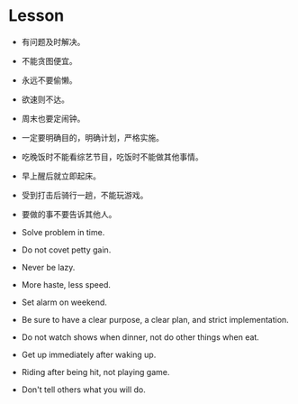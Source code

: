 # Lesson

- 有问题及时解决。
- 不能贪图便宜。
- 永远不要偷懒。
- 欲速则不达。
- 周末也要定闹钟。
- 一定要明确目的，明确计划，严格实施。
- 吃晚饭时不能看综艺节目，吃饭时不能做其他事情。
- 早上醒后就立即起床。
- 受到打击后骑行一趟，不能玩游戏。
- 要做的事不要告诉其他人。

- Solve problem in time.
- Do not covet petty gain.
- Never be lazy.
- More haste, less speed.
- Set alarm on weekend.
- Be sure to have a clear purpose, a clear plan, and strict implementation.
- Do not watch shows when dinner, not do other things when eat.
- Get up immediately after waking up.
- Riding after being hit, not playing game.
- Don't tell others what you will do.

